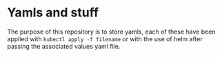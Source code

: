 # Yamls and stuff 

The purpose of this repository is to store yamls, each of these have been applied with ```kubectl apply -f filename``` or with the use of helm after passing the associated values yaml file.